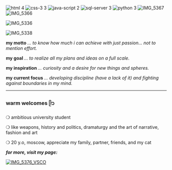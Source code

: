 
![html 4](https://github.com/user-attachments/assets/cca92f35-fa81-4b03-9677-99af339521aa)
![css-3 3](https://github.com/user-attachments/assets/d110d5b8-aec9-42f1-9118-1e21d02930f5)
![java-script 2](https://github.com/user-attachments/assets/40e2ec26-4e0b-46fe-9bb7-608384e22c7e)
![sql-server 3](https://github.com/user-attachments/assets/a11ee2c6-8121-4e36-9662-96b182c89d5e)
![python 3](https://github.com/user-attachments/assets/6651de78-9206-4bfc-b359-8de04370124f)
![IMG_5367](https://github.com/user-attachments/assets/74691012-ce20-4895-ba7e-a75ac4c2009a)
![IMG_5366](https://github.com/user-attachments/assets/5335d3bc-3c48-4af9-ba8e-946f9b1571e4)













![IMG_5336](https://github.com/user-attachments/assets/07bb9315-4643-4803-85ab-17c3d9207d5a)

![IMG_5338](https://github.com/user-attachments/assets/a43735fd-f082-41cc-ab92-59fccbd02b09)

<b> my motto </b>
*... to know how much i can achieve with just passion... not to mention effort.*

<b> my goal </b>
*... to realize all my plans and ideas on a full scale.*

<b> my inspiration </b>
*... curiosity and a desire for new things and spheres.*

<b> my current focus </b>
*... developing discipline (have a lack of it) and fighting against boundaries in my mind.*

---
### warm welcomes ᥫ᭡
❍ ambitious university student 

❍ like weapons, history and politics, dramaturgy and the art of narrative, fashion and art

❍ 20 y.o, moscow, appreciate my family, partner, friends, and my cat

<b>*for more, visit my page:*</b>


[![IMG_5376_VSCO](github.com/user-attachments/assets/1d635bd9-dcc0-41c9-ac4f-2da7de458a7a)](https://linktr.ee/nitroglycerina)



<!---
cat-a-falce/cat-a-falce is a ✨ special ✨ repository because its `README.md` (this file) appears on your GitHub profile.
You can click the Preview link to take a look at your changes.
--->
